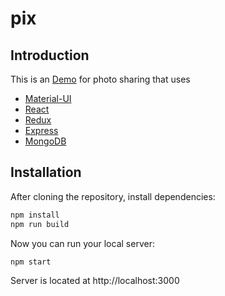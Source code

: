 # pix

## Introduction

This is an [Demo](http://guangin.club/) for photo sharing that uses 
* [Material-UI](https://github.com/callemall/material-ui/)
* [React](https://facebook.github.io/react/)
* [Redux](https://github.com/reactjs/redux/)
* [Express](http://expressjs.com/)
* [MongoDB](https://www.mongodb.com/)

## Installation

After cloning the repository, install dependencies:
```sh
npm install
npm run build
```

Now you can run your local server:
```sh
npm start
```
Server is located at http://localhost:3000